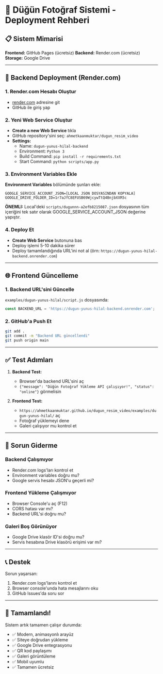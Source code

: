 # 🚀 Düğün Fotoğraf Sistemi - Deployment Rehberi

## 📋 Sistem Mimarisi

**Frontend:** GitHub Pages (ücretsiz)
**Backend:** Render.com (ücretsiz)
**Storage:** Google Drive

---

## 🔧 Backend Deployment (Render.com)

### 1. Render.com Hesabı Oluştur
- [render.com](https://render.com) adresine git
- GitHub ile giriş yap

### 2. Yeni Web Service Oluştur
- **Create a new Web Service** tıkla
- GitHub repository'sini seç: `ahmetkaanmuktar/dugun_resim_video`
- **Settings:**
  - Name: `dugun-yunus-hilal-backend`
  - Environment: `Python 3`
  - Build Command: `pip install -r requirements.txt`
  - Start Command: `python scripts/app.py`

### 3. Environment Variables Ekle
**Environment Variables** bölümünde şunları ekle:

```
GOOGLE_SERVICE_ACCOUNT_JSON=[LOCAL JSON DOSYASINDAN KOPYALA]
GOOGLE_DRIVE_FOLDER_ID=1r7aJfC8EFUSB69WjcywTtQ4BnjbXXR5c
```

**ÖNEMLI:** Local'deki `scripts/dugunnn-a2efb8215087.json` dosyasının tüm içeriğini tek satır olarak GOOGLE_SERVICE_ACCOUNT_JSON değerine yapıştır.

### 4. Deploy Et
- **Create Web Service** butonuna bas
- Deploy işlemi 5-10 dakika sürer
- Deploy tamamlandığında URL'ini not al (örn: `https://dugun-yunus-hilal-backend.onrender.com`)

---

## 🌐 Frontend Güncelleme

### 1. Backend URL'sini Güncelle
`examples/dugun-yunus-hilal/script.js` dosyasında:

```javascript
const BACKEND_URL = 'https://dugun-yunus-hilal-backend.onrender.com';
```

### 2. GitHub'a Push Et
```bash
git add .
git commit -m "Backend URL güncellendi"
git push origin main
```

---

## ✅ Test Adımları

1. **Backend Test:**
   - Browser'da backend URL'sini aç
   - `{"message": "Düğün Fotoğraf Yükleme API çalışıyor!", "status": "online"}` görmelisin

2. **Frontend Test:**
   - `https://ahmetkaanmuktar.github.io/dugun_resim_video/examples/dugun-yunus-hilal/` aç
   - Fotoğraf yüklemeyi dene
   - Galeri çalışıyor mu kontrol et

---

## 🔧 Sorun Giderme

### Backend Çalışmıyor
- Render.com logs'ları kontrol et
- Environment variables doğru mu?
- Google servis hesabı JSON'u geçerli mi?

### Frontend Yükleme Çalışmıyor
- Browser Console'u aç (F12)
- CORS hatası var mı?
- Backend URL'si doğru mu?

### Galeri Boş Görünüyor
- Google Drive klasör ID'si doğru mu?
- Servis hesabına Drive klasörü erişimi var mı?

---

## 📞 Destek

Sorun yaşarsan:
1. Render.com logs'larını kontrol et
2. Browser console'unda hata mesajlarını oku
3. GitHub Issues'da soru sor

---

## 🎉 Tamamlandı!

Sistem artık tamamen çalışır durumda:
- ✅ Modern, animasyonlı arayüz
- ✅ Siteye doğrudan yükleme
- ✅ Google Drive entegrasyonu
- ✅ QR kod paylaşımı
- ✅ Galeri görüntüleme
- ✅ Mobil uyumlu
- ✅ Tamamen ücretsiz 